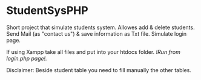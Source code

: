 # StudentSysPHP
Short project that simulate students system.
Allowes add & delete students.
Send Mail (as "contact us") & save information as Txt file.
Simulate login page.

If using Xampp take all files and put into your htdocs folder.
*!Run from login.php page!.*

Disclaimer:
Beside student table you need to fill manually the other tables.
